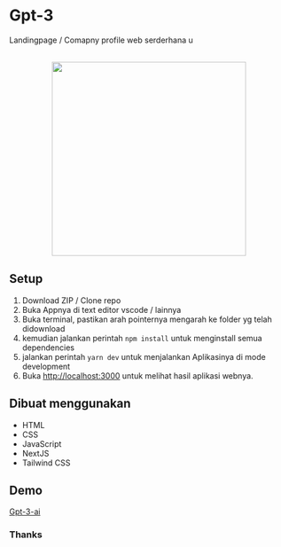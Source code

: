 # Gpt-3

Landingpage / Comapny profile web serderhana u

<p align="center">
<br>
   <img src="https://i.ibb.co/HDfF60C/mockup3.png" border="0" width="350">
</p>

## Setup

1. Download ZIP / Clone repo
2. Buka Appnya di text editor vscode / lainnya
3. Buka terminal, pastikan arah pointernya mengarah ke folder yg telah didownload
4. kemudian jalankan perintah `npm install` untuk menginstall semua dependencies
5. jalankan perintah `yarn dev` untuk menjalankan Aplikasinya di mode development
6. Buka [http://localhost:3000](http://localhost:3000) untuk melihat hasil aplikasi webnya.


## Dibuat menggunakan

- HTML
- CSS
- JavaScript
- NextJS
- Tailwind CSS

## Demo

[Gpt-3-ai](https://gpt-3-ai.vercel.app/)

### Thanks
